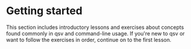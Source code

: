 # Getting started

This section includes introductory lessons and exercises about concepts found commonly in qsv and command-line usage. If you're new to qsv or want to follow the exercises in order, continue on to the first lesson.
